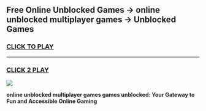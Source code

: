 
## Free Online Unblocked Games → online unblocked multiplayer games → Unblocked Games
<h3>
<a href="https://premium.freeplayer.one?title=online_unblocked_multiplayer_games&ref=21F">CLICK TO PLAY</a></h3>
<hr>

<h3>
<a href="https://premium.freeplayer.one?title=online_unblocked_multiplayer_games&ref=21F">CLICK 2 PLAY</a>
  
</h3>

<a href="https://premium.freeplayer.one?title=online_unblocked_multiplayer_games&ref=21F/"><img src="https://clearcache.store/games.png"></a>


**online unblocked multiplayer games games unblocked: Your Gateway to Fun and Accessible Online Gaming**
